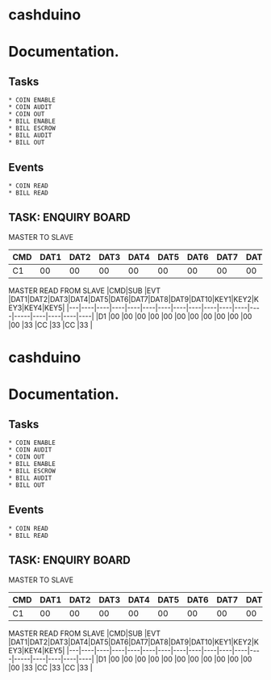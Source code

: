 # cashduino

Documentation.
=======

Tasks
-----------
	* COIN ENABLE 
	* COIN AUDIT
	* COIN OUT
	* BILL ENABLE
	* BILL ESCROW
	* BILL AUDIT
	* BILL OUT

Events
-----------
	* COIN READ
	* BILL READ



TASK: ENQUIRY BOARD
-----------

MASTER TO SLAVE

|CMD|DAT1|DAT2|DAT3|DAT4|DAT5|DAT6|DAT7|DAT8|KEY1|KEY2|KEY3|KEY4|KEY5|
|---|----|----|----|----|----|----|----|----|----|----|----|----|----|
|C1 |00  |00  |00  |00  |00  |00  |00  |00  |33  |CC  |33  |CC  |33	 |

MASTER READ FROM SLAVE
|CMD|SUB |EVT |DAT1|DAT2|DAT3|DAT4|DAT5|DAT6|DAT7|DAT8|DAT9|DAT10|KEY1|KEY2|KEY3|KEY4|KEY5|
|---|----|----|----|----|----|----|----|----|----|----|----|----|-----|----|----|----|----|
|D1 |00  |00  |00  |00  |00  |00  |00  |00  |00  |00  |00  |00  |33   |CC  |33  |CC  |33  |

# cashduino

Documentation.
=======

Tasks
-----------
	* COIN ENABLE 
	* COIN AUDIT
	* COIN OUT
	* BILL ENABLE
	* BILL ESCROW
	* BILL AUDIT
	* BILL OUT

Events
-----------
	* COIN READ
	* BILL READ



TASK: ENQUIRY BOARD
-----------

MASTER TO SLAVE

|CMD|DAT1|DAT2|DAT3|DAT4|DAT5|DAT6|DAT7|DAT8|KEY1|KEY2|KEY3|KEY4|KEY5|
|---|----|----|----|----|----|----|----|----|----|----|----|----|----|
|C1 |00  |00  |00  |00  |00  |00  |00  |00  |33  |CC  |33  |CC  |33	 |

MASTER READ FROM SLAVE
|CMD|SUB |EVT |DAT1|DAT2|DAT3|DAT4|DAT5|DAT6|DAT7|DAT8|DAT9|DAT10|KEY1|KEY2|KEY3|KEY4|KEY5|
|---|----|----|----|----|----|----|----|----|----|----|----|----|-----|----|----|----|----|
|D1 |00  |00  |00  |00  |00  |00  |00  |00  |00  |00  |00  |00  |33   |CC  |33  |CC  |33  |


